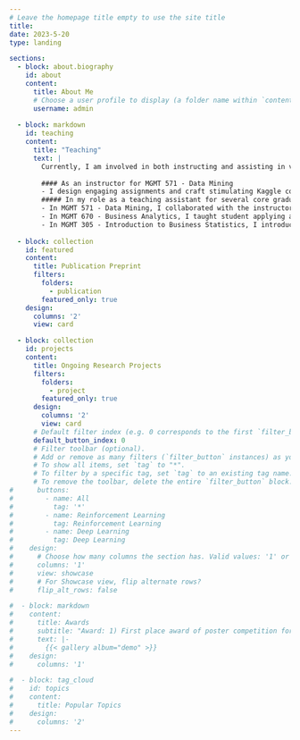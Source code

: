 ```yaml
---
# Leave the homepage title empty to use the site title
title:
date: 2023-5-20
type: landing

sections:
  - block: about.biography
    id: about
    content:
      title: About Me
      # Choose a user profile to display (a folder name within `content/authors/`)
      username: admin
      
  - block: markdown
    id: teaching
    content:
      title: "Teaching"
      text: |
        Currently, I am involved in both instructing and assisting in various method-focused courses. My teaching experience includes:
      
        #### As an instructor for MGMT 571 - Data Mining
        - I design engaging assignments and craft stimulating Kaggle competitions for Master of Science in Business Analytics and Information Management students.
        ##### In my role as a teaching assistant for several core graduate courses
        - In MGMT 571 - Data Mining, I collaborated with the instructor on the design of homework problems and solutions, led and designed a challenging Kaggle competition;
        - In MGMT 670 - Business Analytics, I taught student applying analytical methods in the business world, evaluated and graded homeworks and exams;
        - In MGMT 305 - Introduction to Business Statistics, I introduced students to statistics in the context of business, I lead weekly recitation sessions.
        
  - block: collection
    id: featured
    content:
      title: Publication Preprint
      filters:
        folders:
          - publication
        featured_only: true
    design:
      columns: '2'
      view: card

  - block: collection
    id: projects
    content:
      title: Ongoing Research Projects
      filters:
        folders:
          - project
        featured_only: true
      design:
        columns: '2'
        view: card
      # Default filter index (e.g. 0 corresponds to the first `filter_button` instance below).
      default_button_index: 0
      # Filter toolbar (optional).
      # Add or remove as many filters (`filter_button` instances) as you like.
      # To show all items, set `tag` to "*".
      # To filter by a specific tag, set `tag` to an existing tag name.
      # To remove the toolbar, delete the entire `filter_button` block.
#      buttons:
#        - name: All
#          tag: '*'
#        - name: Reinforcement Learning
#          tag: Reinforcement Learning
#        - name: Deep Learning
#          tag: Deep Learning
#    design:
#      # Choose how many columns the section has. Valid values: '1' or '2'.
#      columns: '1'
#      view: showcase
#      # For Showcase view, flip alternate rows?
#      flip_alt_rows: false

#  - block: markdown
#    content:
#      title: Awards
#      subtitle: "Award: 1) First place award of poster competition for PhD students in 2023 Statistics and Optimization in Data Science Workshop at Mitchell E. Daniels, Jr. School of Business. 2) Magna Cum Laude of New York University 3) Dean’s List of the Academic Year of New York University."
#      text: |-
#        {{< gallery album="demo" >}}
#    design:
#      columns: '1'

#  - block: tag_cloud
#    id: topics
#    content:
#      title: Popular Topics
#    design:
#      columns: '2'
---
```

